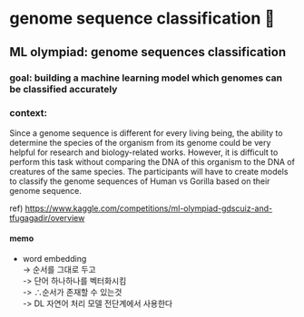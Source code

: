 # genome sequence classification 🧬
## ML olympiad: genome sequences classification
### goal: building a machine learning model which genomes can be classified accurately
### context:
Since a genome sequence is different for every living being, the ability to determine the species of the organism from its genome could be very helpful for research and biology-related works. 
However, it is difficult to perform this task without comparing the DNA of this organism to the DNA of creatures of the same species.
The participants will have to create models to classify the genome sequences of Human vs Gorilla based on their genome sequence.

ref) https://www.kaggle.com/competitions/ml-olympiad-gdscuiz-and-tfugagadir/overview


#### memo
* word embedding </br>
-> 순서를 그대로 두고 </br>
-> 단어 하나하나를 벡터화시킴 </br>
-> ∴순서가 존재할 수 있는것 </br>
-> DL 자연어 처리 모델 전단계에서 사용한다 </br>
